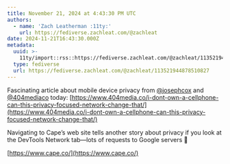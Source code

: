 ```yaml
---
title: November 21, 2024 at 4:43:30 PM UTC
authors:
  - name: 'Zach Leatherman :11ty:'
    url: https://fediverse.zachleat.com/@zachleat
date: 2024-11-21T16:43:30.000Z
metadata:
  uuid: >-
    11ty/import::rss::https://fediverse.zachleat.com/@zachleat/113521944878510827
  type: fediverse
  url: https://fediverse.zachleat.com/@zachleat/113521944878510827
---
```

Fascinating article about mobile device privacy from [@josephcox](https://infosec.exchange/@josephcox) and [@404mediaco](https://mastodon.social/@404mediaco) today: [https://www.404media.co/i-dont-own-a-cellphone-can-this-privacy-focused-network-change-that/](https://www.404media.co/i-dont-own-a-cellphone-can-this-privacy-focused-network-change-that/)

Navigating to Cape’s web site tells another story about privacy if you look at the DevTools Network tab—lots of requests to Google servers 👀

[https://www.cape.co/](https://www.cape.co/)